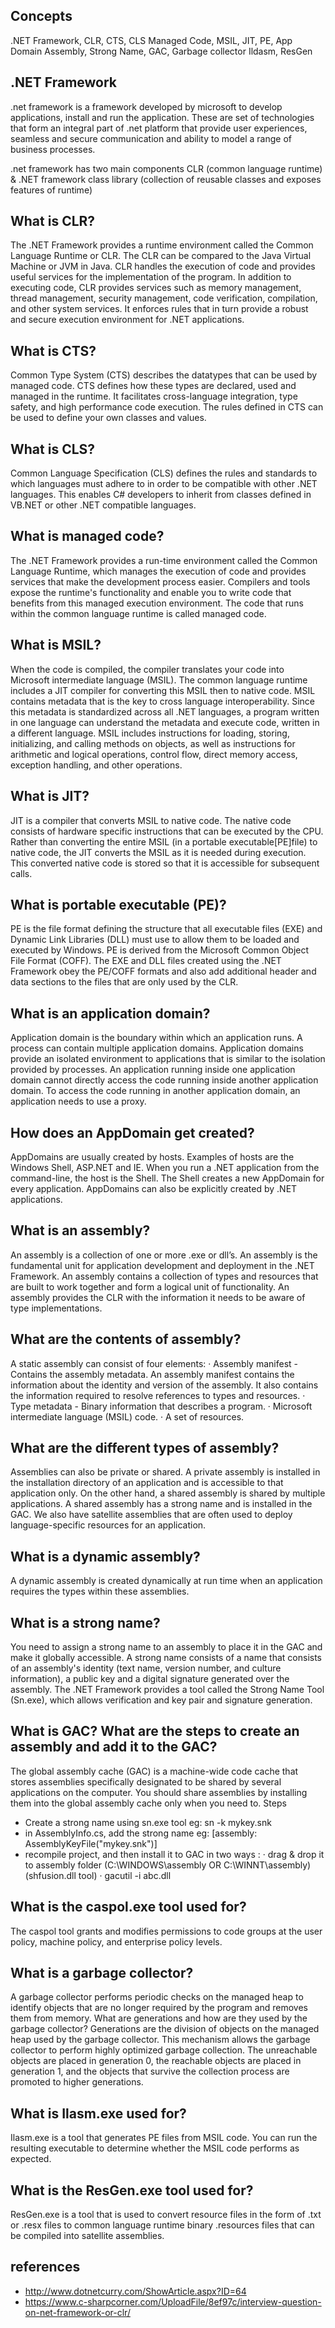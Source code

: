 ## Concepts
.NET Framework, CLR, CTS, CLS
Managed Code, MSIL, JIT, PE, App Domain
Assembly, Strong Name, GAC, Garbage collector
Ildasm, ResGen

## .NET Framework
.net framework is a framework developed by microsoft to develop applications, install and run the application. These are set of technologies that form an integral part of .net platform that provide user experiences, seamless and secure communication and ability to model a range of business processes.

.net framework has two main components CLR (common language runtime) & .NET framework class library (collection of reusable classes and exposes features of runtime)

## What is CLR?
The .NET Framework provides a runtime environment called the Common Language Runtime or CLR. The CLR can be compared to the Java Virtual Machine or JVM in Java. CLR handles the execution of code and provides useful services for the implementation of the program. In addition to executing code, CLR provides services such as memory management, thread management, security management, code verification, compilation, and other system services. It enforces rules that in turn provide a robust and secure execution environment for .NET applications.


## What is CTS?
Common Type System (CTS) describes the datatypes that can be used by managed code. CTS defines how these types are declared, used and managed in the runtime. It facilitates cross-language integration, type safety, and high performance code execution. The rules defined in CTS can be used to define your own classes and values.


## What is CLS?
Common Language Specification (CLS) defines the rules and standards to which languages must adhere to in order to be compatible with other .NET languages. This enables C# developers to inherit from classes defined in VB.NET or other .NET compatible languages.


## What is managed code?
The .NET Framework provides a run-time environment called the Common Language Runtime, which manages the execution of code and provides services that make the development process easier. Compilers and tools expose the runtime's functionality and enable you to write code that benefits from this managed execution environment. The code that runs within the common language runtime is called managed code.


## What is MSIL?
When the code is compiled, the compiler translates your code into Microsoft intermediate language (MSIL). The common language runtime includes a JIT compiler for converting this MSIL then to native code.
MSIL contains metadata that is the key to cross language interoperability. Since this metadata is standardized across all .NET languages, a program written in one language can understand the metadata and execute code, written in a different language. MSIL includes instructions for loading, storing, initializing, and calling methods on objects, as well as instructions for arithmetic and logical operations, control flow, direct memory access, exception handling, and other operations.


## What is JIT?
JIT is a compiler that converts MSIL to native code. The native code consists of hardware specific instructions that can be executed by the CPU.
Rather than converting the entire MSIL (in a portable executable[PE]file) to native code, the JIT converts the MSIL as it is needed during execution. This converted native code is stored so that it is accessible for subsequent calls.


## What is portable executable (PE)?
PE is the file format defining the structure that all executable files (EXE) and Dynamic Link Libraries (DLL) must use to allow them to be loaded and executed by Windows. PE is derived from the Microsoft Common Object File Format (COFF). The EXE and DLL files created using the .NET Framework obey the PE/COFF formats and also add additional header and data sections to the files that are only used by the CLR.


## What is an application domain?
Application domain is the boundary within which an application runs. A process can contain multiple application domains. Application domains provide an isolated environment to applications that is similar to the isolation provided by processes. An application running inside one application domain cannot directly access the code running inside another application domain. To access the code running in another application domain, an application needs to use a proxy.


## How does an AppDomain get created? 
AppDomains are usually created by hosts. Examples of hosts are the Windows Shell, ASP.NET and IE. When you run a .NET application from the command-line, the host is the Shell. The Shell creates a new AppDomain for every application. AppDomains can also be explicitly created by .NET applications.


## What is an assembly?
An assembly is a collection of one or more .exe or dll’s. An assembly is the fundamental unit for application development and deployment in the .NET Framework. An assembly contains a collection of types and resources that are built to work together and form a logical unit of functionality. An assembly provides the CLR with the information it needs to be aware of type implementations.


## What are the contents of assembly?
A static assembly can consist of four elements:
·         Assembly manifest - Contains the assembly metadata. An assembly manifest contains the information about the identity and version of the assembly. It also contains the information required to resolve references to types and resources.
·         Type metadata - Binary information that describes a program.
·         Microsoft intermediate language (MSIL) code.
·         A set of resources.


## What are the different types of assembly?
Assemblies can also be private or shared. A private assembly is installed in the installation directory of an application and is accessible to that application only. On the other hand, a shared assembly is shared by multiple applications. A shared assembly has a strong name and is installed in the GAC.
We also have satellite assemblies that are often used to deploy language-specific resources for an application.


## What is a dynamic assembly?
A dynamic assembly is created dynamically at run time when an application requires the types within these assemblies.


## What is a strong name?
You need to assign a strong name to an assembly to place it in the GAC and make it globally accessible. A strong name consists of a name that consists of an assembly's identity (text name, version number, and culture information), a public key and a digital signature generated over the assembly.  The .NET Framework provides a tool called the Strong Name Tool (Sn.exe), which allows verification and key pair and signature generation.


## What is GAC? What are the steps to create an assembly and add it to the GAC?
The global assembly cache (GAC) is a machine-wide code cache that stores assemblies specifically designated to be shared by several applications on the computer. You should share assemblies by installing them into the global assembly cache only when you need to.
Steps
- Create a strong name using sn.exe tool eg: sn -k mykey.snk
- in AssemblyInfo.cs, add the strong name eg: [assembly: AssemblyKeyFile("mykey.snk")]
- recompile project, and then install it to GAC in two ways :
·         drag & drop it to assembly folder (C:\WINDOWS\assembly OR C:\WINNT\assembly) (shfusion.dll tool)
·         gacutil -i abc.dll


## What is the caspol.exe tool used for?
The caspol tool grants and modifies permissions to code groups at the user policy, machine policy, and enterprise policy levels.


## What is a garbage collector?
A garbage collector performs periodic checks on the managed heap to identify objects that are no longer required by the program and removes them from memory.
What are generations and how are they used by the garbage collector?
Generations are the division of objects on the managed heap used by the garbage collector. This mechanism allows the garbage collector to perform highly optimized garbage collection. The unreachable objects are placed in generation 0, the reachable objects are placed in generation 1, and the objects that survive the collection process are promoted to higher generations.


## What is Ilasm.exe used for?
Ilasm.exe is a tool that generates PE files from MSIL code. You can run the resulting executable to determine whether the MSIL code performs as expected.


## What is the ResGen.exe tool used for?
ResGen.exe is a tool that is used to convert resource files in the form of .txt or .resx files to common language runtime binary .resources files that can be compiled into satellite assemblies.



## references 
- http://www.dotnetcurry.com/ShowArticle.aspx?ID=64
- https://www.c-sharpcorner.com/UploadFile/8ef97c/interview-question-on-net-framework-or-clr/

